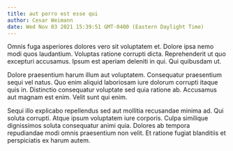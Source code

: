 ```yaml
---
title: aut porro est esse qui
author: Cesar Weimann
date: Wed Nov 03 2021 15:39:51 GMT-0400 (Eastern Daylight Time)
---
```

Omnis fuga asperiores dolores vero sit voluptatem et. Dolore ipsa nemo modi quos laudantium. Voluptas ratione corrupti dicta. Reprehenderit ut quo excepturi accusamus. Ipsum est aperiam deleniti in qui. Qui quibusdam ut.

 Dolore praesentium harum illum aut voluptatem. Consequatur praesentium sequi vel natus. Quo enim aliquid laboriosam iure dolorum corrupti itaque quis in. Distinctio consequatur voluptate sed quia ratione ab. Accusamus aut magnam est enim. Velit sunt qui enim.

 Sequi illo explicabo repellendus sed aut mollitia recusandae minima ad. Qui soluta corrupti. Atque ipsum voluptatem iure corporis. Culpa similique dignissimos soluta consequatur animi quia. Dolores ab tempora repudiandae modi omnis praesentium non velit. Et ratione fugiat blanditiis et perspiciatis ex harum autem.